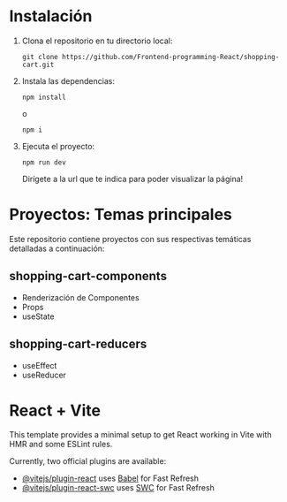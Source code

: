 # Instalación
 1. Clona el repositorio en tu directorio local:
    ```
    git clone https://github.com/Frontend-programming-React/shopping-cart.git
    ```
 2. Instala las dependencias:
    ```
    npm install
    ```
    o 
    ```
    npm i
    ```
3. Ejecuta el proyecto:
    ```
    npm run dev
    ```
    Dirígete a la url que te indica para poder visualizar la página!


# Proyectos: Temas principales
Este repositorio contiene proyectos con sus respectivas temáticas detalladas a continuación:

## shopping-cart-components
* Renderización de Componentes
* Props
* useState

## shopping-cart-reducers
* useEffect
* useReducer


# React + Vite

This template provides a minimal setup to get React working in Vite with HMR and some ESLint rules.

Currently, two official plugins are available:

- [@vitejs/plugin-react](https://github.com/vitejs/vite-plugin-react/blob/main/packages/plugin-react/README.md) uses [Babel](https://babeljs.io/) for Fast Refresh
- [@vitejs/plugin-react-swc](https://github.com/vitejs/vite-plugin-react-swc) uses [SWC](https://swc.rs/) for Fast Refresh

